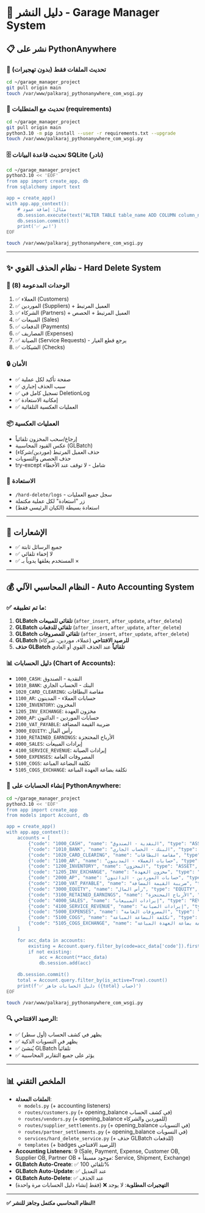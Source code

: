 # 🚀 دليل النشر - Garage Manager System

## 📋 نشر على PythonAnywhere

### 🔄 تحديث الملفات فقط (بدون تهجيرات)
```bash
cd ~/garage_manager_project
git pull origin main
touch /var/www/palkaraj_pythonanywhere_com_wsgi.py
```

### 🔄 تحديث مع المتطلبات (requirements)
```bash
cd ~/garage_manager_project
git pull origin main
python3.10 -m pip install --user -r requirements.txt --upgrade
touch /var/www/palkaraj_pythonanywhere_com_wsgi.py
```

### 🗄️ تحديث قاعدة البيانات SQLite (نادر)
```bash
cd ~/garage_manager_project
python3.10 << 'EOF'
from app import create_app, db
from sqlalchemy import text

app = create_app()
with app.app_context():
    # مثال: إضافة عمود
    db.session.execute(text("ALTER TABLE table_name ADD COLUMN column_name TYPE"))
    db.session.commit()
    print('✅ تم!')
EOF

touch /var/www/palkaraj_pythonanywhere_com_wsgi.py
```

---

## ✨ نظام الحذف القوي - Hard Delete System

### 🎯 الوحدات المدعومة (8)
1. ✅ العملاء (Customers)
2. ✅ الموردين (Suppliers) + العميل المرتبط
3. ✅ الشركاء (Partners) + العميل المرتبط + الحصص
4. ✅ المبيعات (Sales)
5. ✅ الدفعات (Payments)
6. ✅ المصاريف (Expenses)
7. ✅ الصيانة (Service Requests) - يرجع قطع الغيار
8. ✅ الشيكات (Checks)

### 🔒 الأمان
- ✅ صفحة تأكيد لكل عملية
- ✅ سبب الحذف إجباري
- ✅ تسجيل كامل في DeletionLog
- ✅ إمكانية الاستعادة
- ✅ العمليات العكسية التلقائية

### 📦 العمليات العكسية
- إرجاع/سحب المخزون تلقائياً
- عكس القيود المحاسبية (GLBatch)
- حذف العميل المرتبط (موردين/شركاء)
- حذف الحصص والتسويات
- try-except شامل - لا توقف عند الأخطاء

### 🔗 الاستعادة
- `/hard-delete/logs` - سجل جميع العمليات
- زر "استعادة" لكل عملية مكتملة
- استعادة بسيطة (الكيان الرئيسي فقط)

---

## 🔕 الإشعارات
- ✅ جميع الرسائل ثابتة
- ✅ لا إخفاء تلقائي
- ✅ المستخدم يغلقها يدوياً بـ ×

---

## 💰 النظام المحاسبي الآلي - Auto Accounting System

### ✅ ما تم تطبيقه:
1. **GLBatch تلقائي للمبيعات** (`after_insert`, `after_update`, `after_delete`)
2. **GLBatch تلقائي للدفعات** (`after_insert`, `after_update`, `after_delete`)
3. **GLBatch تلقائي للمصروفات** (`after_insert`, `after_update`, `after_delete`)
4. **GLBatch للرصيد الافتتاحي** (عملاء، موردين، شركاء)
5. **حذف GLBatch تلقائياً** عند الحذف القوي أو العادي

### 📊 دليل الحسابات (Chart of Accounts):
- `1000_CASH`: النقدية - الصندوق
- `1010_BANK`: البنك - الحساب الجاري
- `1020_CARD_CLEARING`: مقاصة البطاقات
- `1100_AR`: حسابات العملاء - المدينون
- `1200_INVENTORY`: المخزون
- `1205_INV_EXCHANGE`: مخزون العهدة
- `2000_AP`: حسابات الموردين - الدائنون
- `2100_VAT_PAYABLE`: ضريبة القيمة المضافة
- `3000_EQUITY`: رأس المال
- `3100_RETAINED_EARNINGS`: الأرباح المحتجزة
- `4000_SALES`: إيرادات المبيعات
- `4100_SERVICE_REVENUE`: إيرادات الصيانة
- `5000_EXPENSES`: المصروفات العامة
- `5100_COGS`: تكلفة البضاعة المباعة
- `5105_COGS_EXCHANGE`: تكلفة بضاعة العهدة المباعة

### 🚀 إنشاء الحسابات على PythonAnywhere:
```bash
cd ~/garage_manager_project
python3.10 << 'EOF'
from app import create_app
from models import Account, db

app = create_app()
with app.app_context():
    accounts = [
        {"code": "1000_CASH", "name": "النقدية - الصندوق", "type": "ASSET", "is_active": True},
        {"code": "1010_BANK", "name": "البنك - الحساب الجاري", "type": "ASSET", "is_active": True},
        {"code": "1020_CARD_CLEARING", "name": "مقاصة البطاقات", "type": "ASSET", "is_active": True},
        {"code": "1100_AR", "name": "حسابات العملاء - المدينون", "type": "ASSET", "is_active": True},
        {"code": "1200_INVENTORY", "name": "المخزون", "type": "ASSET", "is_active": True},
        {"code": "1205_INV_EXCHANGE", "name": "مخزون العهدة", "type": "ASSET", "is_active": True},
        {"code": "2000_AP", "name": "حسابات الموردين - الدائنون", "type": "LIABILITY", "is_active": True},
        {"code": "2100_VAT_PAYABLE", "name": "ضريبة القيمة المضافة", "type": "LIABILITY", "is_active": True},
        {"code": "3000_EQUITY", "name": "رأس المال", "type": "EQUITY", "is_active": True},
        {"code": "3100_RETAINED_EARNINGS", "name": "الأرباح المحتجزة", "type": "EQUITY", "is_active": True},
        {"code": "4000_SALES", "name": "إيرادات المبيعات", "type": "REVENUE", "is_active": True},
        {"code": "4100_SERVICE_REVENUE", "name": "إيرادات الصيانة", "type": "REVENUE", "is_active": True},
        {"code": "5000_EXPENSES", "name": "المصروفات العامة", "type": "EXPENSE", "is_active": True},
        {"code": "5100_COGS", "name": "تكلفة البضاعة المباعة", "type": "EXPENSE", "is_active": True},
        {"code": "5105_COGS_EXCHANGE", "name": "تكلفة بضاعة العهدة المباعة", "type": "EXPENSE", "is_active": True},
    ]
    
    for acc_data in accounts:
        existing = Account.query.filter_by(code=acc_data['code']).first()
        if not existing:
            acc = Account(**acc_data)
            db.session.add(acc)
    
    db.session.commit()
    total = Account.query.filter_by(is_active=True).count()
    print(f'✅ دليل الحسابات جاهز ({total} حساب)')
EOF

touch /var/www/palkaraj_pythonanywhere_com_wsgi.py
```

### 🔍 الرصيد الافتتاحي:
- ✅ يظهر في كشف الحساب (أول سطر)
- ✅ يظهر في التسويات الذكية
- ✅ يُنشئ GLBatch تلقائياً
- ✅ يؤثر على جميع التقارير المحاسبية

---

## 📊 الملخص التقني
- **الملفات المعدلة**: 
  - `models.py` (+ accounting listeners)
  - `routes/customers.py` (+ opening_balance في كشف الحساب)
  - `routes/vendors.py` (+ opening_balance للموردين والشركاء)
  - `routes/supplier_settlements.py` (+ opening_balance في التسويات)
  - `routes/partner_settlements.py` (+ opening_balance في التسويات)
  - `services/hard_delete_service.py` (+ حذف GLBatch للدفعات)
  - `templates` (+ badges للرصيد الافتتاحي)
- **Accounting Listeners**: 9 (Sale, Payment, Expense, Customer OB, Supplier OB, Partner OB + موجود مسبقاً: Service, Shipment, Exchange)
- **GLBatch Auto-Create**: ✅ تلقائي 100%
- **GLBatch Auto-Update**: ✅ عند التعديل
- **GLBatch Auto-Delete**: ✅ عند الحذف
- **التهجيرات المطلوبة**: لا يوجد ❌ (فقط إنشاء دليل الحسابات مرة واحدة)

---

**✅ النظام المحاسبي مكتمل وجاهز للنشر!**

